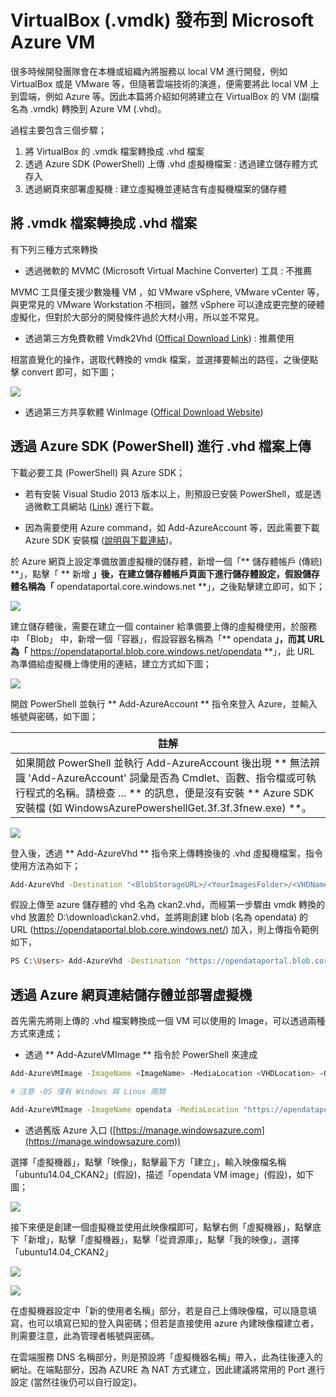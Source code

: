 # VirtualBox (.vmdk) 發布到 Microsoft Azure VM

很多時候開發團隊會在本機或組織內將服務以 local VM 進行開發，例如 VirtualBox 或是 VMware 等，但隨著雲端技術的演進，便需要將此 local VM 上到雲端，例如 Azure 等。因此本篇將介紹如何將建立在 VirtualBox 的 VM (副檔名為 .vmdk) 轉換到 Azure VM (.vhd)。

過程主要包含三個步驟；
1. 將 VirtualBox 的 .vmdk 檔案轉換成 .vhd 檔案
2. 透過 Azure SDK (PowerShell) 上傳 .vhd 虛擬機檔案 : 透過建立儲存體方式存入
3. 透過網頁來部署虛擬機 : 建立虛擬機並連結含有虛擬機檔案的儲存體

## 將 .vmdk 檔案轉換成 .vhd 檔案

有下列三種方式來轉換

* 透過微軟的 MVMC (Microsoft Virtual Machine Converter) 工具 : 不推薦

MVMC 工具僅支援少數幾種 VM ，如 VMware vSphere, VMware vCenter 等，與更常見的 VMware Workstation 不相同，雖然 vSphere 可以達成更完整的硬體虛擬化，但對於大部分的開發條件過於大材小用，所以並不常見。

* 透過第三方免費軟體 Vmdk2Vhd ([Offical Download Link](http://www.softpedia.com/get/System/File-Management/Vmdk2Vhd.shtml)) : 推薦使用

相當直覺化的操作，選取代轉換的 vmdk 檔案，並選擇要輸出的路徑，之後便點擊 convert 即可，如下圖；

![](../images/vmdk2vhd.png)

* 透過第三方共享軟體 WinImage ([Offical Download Website](http://www.winimage.com/download.htm))

## 透過 Azure SDK (PowerShell) 進行 .vhd 檔案上傳

下載必要工具 (PowerShell) 與 Azure SDK；

* 若有安裝 Visual Studio 2013 版本以上，則預設已安裝 PowerShell，或是透過微軟工具網站 ([Link](https://azure.microsoft.com/zh-tw/downloads/)) 進行下載。

* 因為需要使用 Azure command，如 Add-AzureAccount 等，因此需要下載 Azure SDK 安裝檔 ([說明與下載連結](https://azure.microsoft.com/zh-tw/documentation/articles/powershell-install-configure/))。

於 Azure 網頁上設定準備放置虛擬機的儲存體，新增一個「** 儲存體帳戶 (傳統) **」，點擊「 ** 新增 **」後，在建立儲存體帳戶頁面下進行儲存體設定，假設儲存體名稱為「** opendataportal.core.windows.net **」，之後點擊建立即可，如下；

![](../images/opendataportal-storage.png)

建立儲存體後，需要在建立一個 container 給準備要上傳的虛擬機使用，於服務中 「Blob」 中，新增一個「容器」，假設容器名稱為「** opendata **」，而其 URL 為「** https://opendataportal.blob.core.windows.net/opendata **」，此 URL 為準備給虛擬機上傳使用的連結，建立方式如下圖；

![](../images/opendata-blob.png)

開啟 PowerShell 並執行 ** Add-AzureAccount ** 指令來登入 Azure，並輸入帳號與密碼，如下圖；

| 註解 |
| -- |
| 如果開啟 PowerShell 並執行 Add-AzureAccount 後出現 ** 無法辨識 'Add-AzureAccount' 詞彙是否為 Cmdlet、函數、指令檔或可執行程式的名稱。請檢查 ... ** 的訊息，便是沒有安裝 ** Azure SDK 安裝檔 (如 WindowsAzurePowershellGet.3f.3f.3fnew.exe) **。 |

![](../images/powershell_add-azureaccount.png)

登入後，透過 ** Add-AzureVhd ** 指令來上傳轉換後的 .vhd 虛擬機檔案，指令使用方法為如下；

```Bash
Add-AzureVhd -Destination "<BlobStorageURL>/<YourImagesFolder>/<VHDName>.vhd" -LocalFilePath <PathToVHDFile>
```

假設上傳至 azure 儲存體的 vhd 名為 ckan2.vhd，而經第一步驟由 vmdk 轉換的 vhd 放置於 D:\download\ckan2.vhd，並將剛創建 blob (名為 opendata) 的 URL (https://opendataportal.blob.core.windows.net/) 加入，則上傳指令範例如下，

```Bash
PS C:\Users> Add-AzureVhd -Destination "https://opendataportal.blob.core.windows.net/opendata/ckan2.vhd" -LocalFilePath "D:\download\ckan2.vhd"
```

## 透過 Azure 網頁連結儲存體並部署虛擬機

首先需先將剛上傳的 .vhd 檔案轉換成一個 VM 可以使用的 Image，可以透過兩種方式來達成；

* 透過 ** Add-AzureVMImage ** 指令於 PowerShell 來達成

```Bash
Add-AzureVMImage -ImageName <ImageName> -MediaLocation <VHDLocation> -OS <OSType>
```

```Bash
# 注意 -OS 僅有 Windows 與 Linux 兩類

Add-AzureVMImage -ImageName opendata -MediaLocation "https://opendataportal.blob.core.windows.net/opendata/ckan2.vhd" -OS "Linux"
```

* 透過舊版 Azure 入口 ([https://manage.windowsazure.com](https://manage.windowsazure.com))

選擇「虛擬機器」，點擊「映像」，點擊最下方「建立」，輸入映像檔名稱「ubuntu14.04_CKAN2」(假設)，描述「opendata VM image」(假設)，如下圖；

![](../images/create-vm.png)

接下來便是創建一個虛擬機並使用此映像檔即可，點擊右側「虛擬機器」，點擊底下「新增」，點擊「虛擬機器」，點擊「從資源庫」，點擊「我的映像」，選擇「ubuntu14.04_CKAN2」

![](../images/create-vm-from-resource.png)

![](../images/create-vm-selected-resource.png)

在虛擬機器設定中「新的使用者名稱」部分，若是自己上傳映像檔，可以隨意填寫，也可以填寫已知的登入與密碼；但若是直接使用 azure 內建映像檔建立者，則需要注意，此為管理者帳號與密碼。

在雲端服務 DNS 名稱部分，則是預設將「虛擬機器名稱」帶入，此為往後連入的網址。在端點部分，因為 AZURE 為 NAT 方式建立，因此建議將常用的 Port 進行設定 (當然往後仍可以自行設定)。

